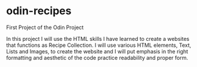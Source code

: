 # odin-recipes
First Project of the Odin Project

In this project I will use the HTML skills I have learned to create a websites that functions as Recipe Collection. I will use various HTML elements, Text, Lists and Images, to create the website and I will put emphasis in the right formatting and aesthetic of the code practice readability and proper form.